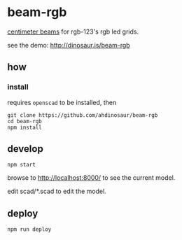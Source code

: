 # beam-rgb

[centimeter beams](http://www.thingiverse.com/thing:11747) for rgb-123's rgb led grids.

see the demo: <http://dinosaur.is/beam-rgb>

## how

### install

requires `openscad` to be installed, then

```
git clone https://github.com/ahdinosaur/beam-rgb
cd beam-rgb
npm install
```

## develop

```
npm start
```

browse to <http://localhost:8000/> to see the current model.

edit scad/*.scad to edit the model.

## deploy

```
npm run deploy
```
